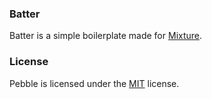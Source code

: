 ### Batter ###

Batter is a simple boilerplate made for [Mixture](http://mixture.io/).

### License ###

Pebble is licensed under the [MIT](http://opensource.org/licenses/mit-license.php) license.
